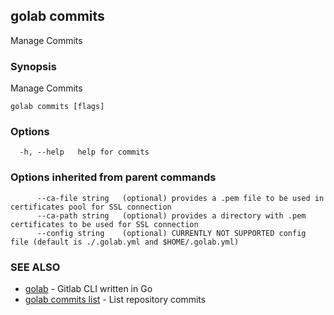 ## golab commits

Manage Commits

### Synopsis


Manage Commits

```
golab commits [flags]
```

### Options

```
  -h, --help   help for commits
```

### Options inherited from parent commands

```
      --ca-file string   (optional) provides a .pem file to be used in certificates pool for SSL connection
      --ca-path string   (optional) provides a directory with .pem certificates to be used for SSL connection
      --config string    (optional) CURRENTLY NOT SUPPORTED config file (default is ./.golab.yml and $HOME/.golab.yml)
```

### SEE ALSO
* [golab](golab.md)	 - Gitlab CLI written in Go
* [golab commits list](golab_commits_list.md)	 - List repository commits

